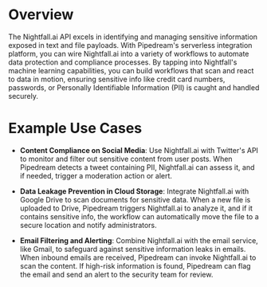 # Overview

The Nightfall.ai API excels in identifying and managing sensitive information exposed in text and file payloads. With Pipedream's serverless integration platform, you can wire Nightfall.ai into a variety of workflows to automate data protection and compliance processes. By tapping into Nightfall's machine learning capabilities, you can build workflows that scan and react to data in motion, ensuring sensitive info like credit card numbers, passwords, or Personally Identifiable Information (PII) is caught and handled securely.

# Example Use Cases

- **Content Compliance on Social Media**: Use Nightfall.ai with Twitter's API to monitor and filter out sensitive content from user posts. When Pipedream detects a tweet containing PII, Nightfall.ai can assess it, and if needed, trigger a moderation action or alert.

- **Data Leakage Prevention in Cloud Storage**: Integrate Nightfall.ai with Google Drive to scan documents for sensitive data. When a new file is uploaded to Drive, Pipedream triggers Nightfall.ai to analyze it, and if it contains sensitive info, the workflow can automatically move the file to a secure location and notify administrators.

- **Email Filtering and Alerting**: Combine Nightfall.ai with the email service, like Gmail, to safeguard against sensitive information leaks in emails. When inbound emails are received, Pipedream can invoke Nightfall.ai to scan the content. If high-risk information is found, Pipedream can flag the email and send an alert to the security team for review.
